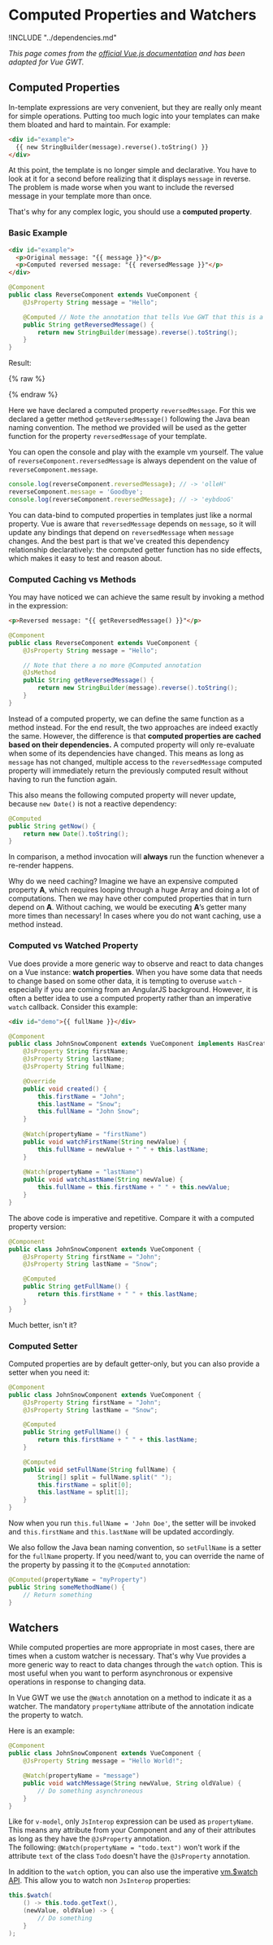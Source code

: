 # Computed Properties and Watchers

!INCLUDE "../dependencies.md"

*This page comes from the [official Vue.js documentation](https://vuejs.org/v2/guide/computed.html) and has been adapted for Vue GWT.*

## Computed Properties

In-template expressions are very convenient, but they are really only meant for simple operations.
Putting too much logic into your templates can make them bloated and hard to maintain. For example:

```html
<div id="example">
  {{ new StringBuilder(message).reverse().toString() }}
</div>
```

At this point, the template is no longer simple and declarative.
You have to look at it for a second before realizing that it displays `message` in reverse.
The problem is made worse when you want to include the reversed message in your template more than once.

That's why for any complex logic, you should use a **computed property**.

### Basic Example

```html
<div id="example">
  <p>Original message: "{{ message }}"</p>
  <p>Computed reversed message: "{{ reversedMessage }}"</p>
</div>
```

```java
@Component
public class ReverseComponent extends VueComponent {
    @JsProperty String message = "Hello";

    @Computed // Note the annotation that tells Vue GWT that this is a Computed Properties
    public String getReversedMessage() {
        return new StringBuilder(message).reverse().toString();
    }
}
```

Result:

{% raw %}
<div class="example-container" data-name="reverseComponent">
    <span id="reverseComponent"></span>
</div>
{% endraw %}

Here we have declared a computed property `reversedMessage`.
For this we declared a getter method `getReversedMessage()` following the Java bean naming convention.
The method we provided will be used as the getter function for the property `reversedMessage` of your template.

You can open the console and play with the example vm yourself.
The value of `reverseComponent.reversedMessage` is always dependent on the value of `reverseComponent.message`.

```js
console.log(reverseComponent.reversedMessage); // -> 'olleH'
reverseComponent.message = 'Goodbye';
console.log(reverseComponent.reversedMessage); // -> 'eybdooG'
```

You can data-bind to computed properties in templates just like a normal property.
Vue is aware that `reversedMessage` depends on `message`, so it will update any bindings that depend on `reversedMessage` when `message` changes.
And the best part is that we've created this dependency relationship declaratively: the computed getter function has no side effects, which makes it easy to test and reason about.

### Computed Caching vs Methods

You may have noticed we can achieve the same result by invoking a method in the expression:

```html
<p>Reversed message: "{{ getReversedMessage() }}"</p>
```

```java
@Component
public class ReverseComponent extends VueComponent {
    @JsProperty String message = "Hello";

    // Note that there a no more @Computed annotation
    @JsMethod
    public String getReversedMessage() {
        return new StringBuilder(message).reverse().toString();
    }
}
```

Instead of a computed property, we can define the same function as a method instead.
For the end result, the two approaches are indeed exactly the same.
However, the difference is that **computed properties are cached based on their dependencies.**
A computed property will only re-evaluate when some of its dependencies have changed.
This means as long as `message` has not changed, multiple access to the `reversedMessage` computed property will immediately return the previously computed result without having to run the function again.

This also means the following computed property will never update, because `new Date()` is not a reactive dependency:

```java
@Computed
public String getNow() {
    return new Date().toString();
}
```

In comparison, a method invocation will **always** run the function whenever a re-render happens.

Why do we need caching?
Imagine we have an expensive computed property **A**, which requires looping through a huge Array and doing a lot of computations.
Then we may have other computed properties that in turn depend on **A**.
Without caching, we would be executing **A**’s getter many more times than necessary!
In cases where you do not want caching, use a method instead.

### Computed vs Watched Property

Vue does provide a more generic way to observe and react to data changes on a Vue instance: **watch properties**.
When you have some data that needs to change based on some other data, it is tempting to overuse `watch` - especially if you are coming from an AngularJS background.
However, it is often a better idea to use a computed property rather than an imperative `watch` callback. Consider this example:

```html
<div id="demo">{{ fullName }}</div>
```

```java
@Component
public class JohnSnowComponent extends VueComponent implements HasCreated {
    @JsProperty String firstName;
    @JsProperty String lastName;
    @JsProperty String fullName;

    @Override
    public void created() {
        this.firstName = "John";
        this.lastName = "Snow";
        this.fullName = "John Snow";
    }
    
    @Watch(propertyName = "firstName")
    public void watchFirstName(String newValue) {
        this.fullName = newValue + " " + this.lastName;
    }
    
    @Watch(propertyName = "lastName")
    public void watchLastName(String newValue) {
        this.fullName = this.firstName + " " + this.newValue;
    }
}
```

The above code is imperative and repetitive. Compare it with a computed property version:

```java
@Component
public class JohnSnowComponent extends VueComponent {
    @JsProperty String firstName = "John";
    @JsProperty String lastName = "Snow";

    @Computed
    public String getFullName() {
        return this.firstName + " " + this.lastName;
    }
}
```

Much better, isn't it?

### Computed Setter

Computed properties are by default getter-only, but you can also provide a setter when you need it:

```java
@Component
public class JohnSnowComponent extends VueComponent {
    @JsProperty String firstName = "John";
    @JsProperty String lastName = "Snow";

    @Computed
    public String getFullName() {
        return this.firstName + " " + this.lastName;
    }

    @Computed
    public void setFullName(String fullName) {
        String[] split = fullName.split(" ");
        this.firstName = split[0];
        this.lastName = split[1];
    }
}
```

Now when you run `this.fullName = 'John Doe'`, the setter will be invoked and `this.firstName` and `this.lastName` will be updated accordingly.

We also follow the Java bean naming convention, so `setFullName` is a setter for the `fullName` property.
If you need/want to, you can override the name of the property by passing it to the `@Computed` annotation:
```java
@Computed(propertyName = "myProperty")
public String someMethodName() {
    // Return something
}
```

## Watchers

While computed properties are more appropriate in most cases, there are times when a custom watcher is necessary.
That's why Vue provides a more generic way to react to data changes through the `watch` option.
This is most useful when you want to perform asynchronous or expensive operations in response to changing data.

In Vue GWT we use the `@Watch` annotation on a method to indicate it as a watcher.
The mandatory `propertyName` attribute of the annotation indicate the property to watch.

Here is an example:
```java
@Component
public class JohnSnowComponent extends VueComponent {
    @JsProperty String message = "Hello World!";

    @Watch(propertyName = "message")
    public void watchMessage(String newValue, String oldValue) {
        // Do something asynchroneous
    }
}
```

<p class="warning-panel">
    Like for <code>v-model</code>, only <code>JsInterop</code> expression can be used as <code>propertyName</code>.
    This means any attribute from your Component and any of their attributes as long as they have the <code>@JsProperty</code> annotation.<br/>
    The following: <code>@Watch(propertyName = "todo.text")</code> won't work if the attribute <code>text</code> of the class <code>Todo</code> doesn't have the <code>@JsProperty</code> annotation.
</p>

In addition to the `watch` option, you can also use the imperative [vm.$watch API](https://vuejs.org/v2/api/#vm-watch).
This allow you to watch non `JsInterop` properties:
```java
this.$watch(
    () -> this.todo.getText(),
    (newValue, oldValue) -> {
        // Do something
    }
);
```